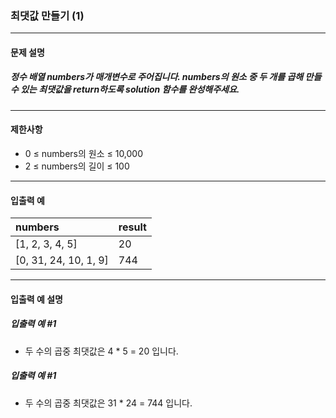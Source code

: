 ### 최댓값 만들기 (1)

***

#### 문제 설명
##### 정수 배열 numbers가 매개변수로 주어집니다. numbers의 원소 중 두 개를 곱해 만들 수 있는 최댓값을 return하도록 solution 함수를 완성해주세요.

***

#### 제한사항
* 0 ≤ numbers의 원소 ≤ 10,000
* 2 ≤ numbers의 길이 ≤ 100

***

#### 입출력 예
numbers              |	result|
|:--                 |:--
[1, 2, 3, 4, 5]      |	20    |
[0, 31, 24, 10, 1, 9]|	744   |

***

#### 입출력 예 설명
##### 입출력 예 #1
* 두 수의 곱중 최댓값은 4 * 5 = 20 입니다.

##### 입출력 예 #1
* 두 수의 곱중 최댓값은 31 * 24 = 744 입니다.